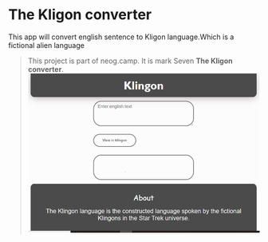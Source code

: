 
# The Kligon converter
This app will convert english sentence to Kligon language.Which is a fictional alien language

> This project is part of neog.camp. It is mark Seven <b>The Kligon converter</b>.
> ![](1.PNG)
